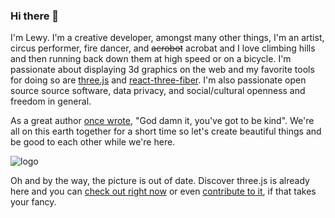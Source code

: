 ### Hi there 👋 

I'm Lewy. I'm a creative developer, amongst many other things, I'm an artist, circus performer, fire dancer, and ~~acrobot~~ acrobat and I love climbing hills and then running back down them at high speed or on a bicycle. I'm passionate about displaying 3d graphics on the web and my favorite tools for doing so are [three.js](https://github.com/mrdoob/three.js) and [react-three-fiber](https://github.com/pmndrs/react-three-fiber). I'm also passionate open source source software, data privacy, and social/cultural openness and freedom in general. 

As a great author [once wrote](https://www.goodreads.com/quotes/1889-hello-babies-welcome-to-earth-it-s-hot-in-the-summer), "God damn it, you've got to be kind". We're all on this earth together for a short time so let's create beautiful things and be good to each other while we're here. 

![logo](https://user-images.githubusercontent.com/5307958/149735892-905c6806-5a53-4aa0-a976-5d5ecc1e22f3.png)

Oh and by the way, the picture is out of date. Discover three.js is already here and you can [check out right now](https://discoverthreejs.com/) or even [contribute to it](https://github.com/looeee/discoverthreejs-site), if that takes your fancy. 
